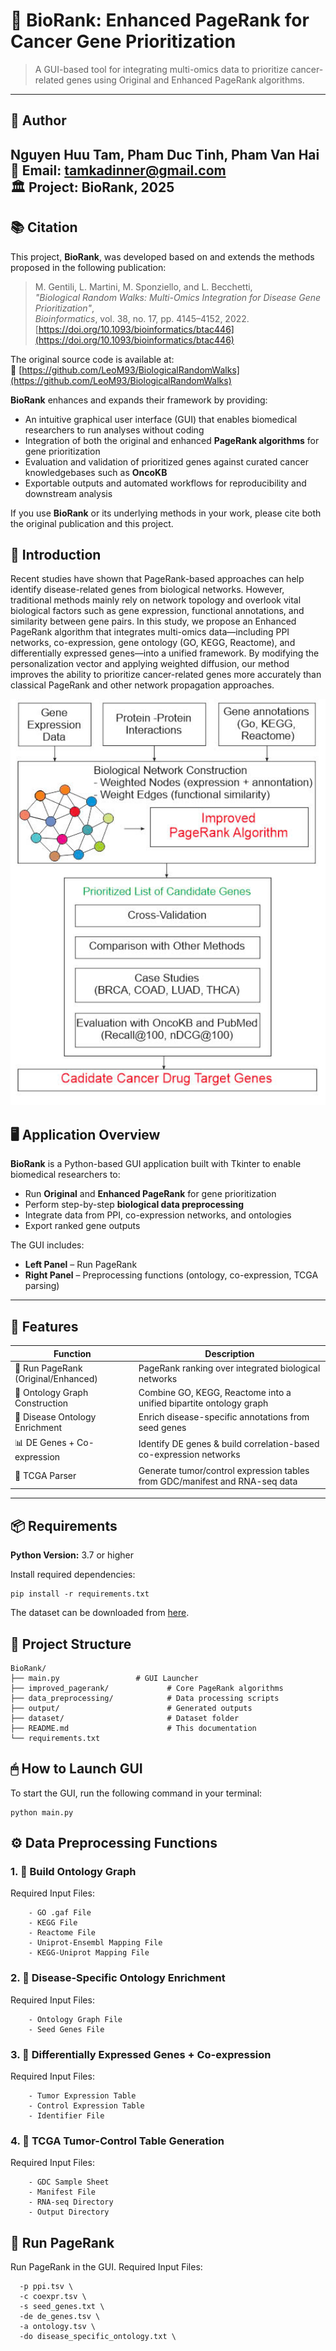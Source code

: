# 🧬 BioRank: Enhanced PageRank for Cancer Gene Prioritization

> A GUI-based tool for integrating multi-omics data to prioritize cancer-related genes using Original and Enhanced PageRank algorithms.

---

## 👤 Author

**Nguyen Huu Tam**, **Pham Duc Tinh**, **Pham Van Hai**  
📧 Email: [tamkadinner@gmail.com](mailto:tamkadin@gmail.com)  
🏛️ Project: BioRank, 2025
---

## 📚 Citation

This project, **BioRank**, was developed based on and extends the methods proposed in the following publication:

> M. Gentili, L. Martini, M. Sponziello, and L. Becchetti,  
> *"Biological Random Walks: Multi-Omics Integration for Disease Gene Prioritization"*,  
> *Bioinformatics*, vol. 38, no. 17, pp. 4145–4152, 2022.  
> [https://doi.org/10.1093/bioinformatics/btac446](https://doi.org/10.1093/bioinformatics/btac446)

The original source code is available at:  
🔗 [https://github.com/LeoM93/BiologicalRandomWalks](https://github.com/LeoM93/BiologicalRandomWalks)

**BioRank** enhances and expands their framework by providing:

- An intuitive graphical user interface (GUI) that enables biomedical researchers to run analyses without coding
- Integration of both the original and enhanced **PageRank algorithms** for gene prioritization
- Evaluation and validation of prioritized genes against curated cancer knowledgebases such as **OncoKB**
- Exportable outputs and automated workflows for reproducibility and downstream analysis

If you use **BioRank** or its underlying methods in your work, please cite both the original publication and this project.

## 📘 Introduction

Recent studies have shown that PageRank-based approaches can help identify disease-related genes from biological networks. However, traditional methods mainly rely on network topology and overlook vital biological factors such as gene expression, functional annotations, and similarity between gene pairs. In this study, we propose an Enhanced PageRank algorithm that integrates multi-omics data—including PPI networks, co-expression, gene ontology (GO, KEGG, Reactome), and differentially expressed genes—into a unified framework. By modifying the personalization vector and applying weighted diffusion, our method improves the ability to prioritize cancer-related genes more accurately than classical PageRank and other network propagation approaches.

<p align="center">
  <img src="imgs/1.jpg" alt="BioRank Overview" width="600"/>
</p>

## 🖥 Application Overview

**BioRank** is a Python-based GUI application built with Tkinter to enable biomedical researchers to:

- Run **Original** and **Enhanced PageRank** for gene prioritization  
- Perform step-by-step **biological data preprocessing**  
- Integrate data from PPI, co-expression networks, and ontologies  
- Export ranked gene outputs  

The GUI includes:

- **Left Panel** – Run PageRank  
- **Right Panel** – Preprocessing functions (ontology, co-expression, TCGA parsing)

---

## 🚀 Features

| Function                            | Description                                                                 |
|-------------------------------------|-----------------------------------------------------------------------------|
| 🎯 Run PageRank (Original/Enhanced) | PageRank ranking over integrated biological networks                     |
| 🧠 Ontology Graph Construction       | Combine GO, KEGG, Reactome into a unified bipartite ontology graph          |
| 🧬 Disease Ontology Enrichment       | Enrich disease-specific annotations from seed genes                         |
| 📊 DE Genes + Co-expression          | Identify DE genes & build correlation-based co-expression networks          |
| 🧫 TCGA Parser                       | Generate tumor/control expression tables from GDC/manifest and RNA-seq data |

---

## 📦 Requirements

**Python Version:** 3.7 or higher

Install required dependencies:

```
pip install -r requirements.txt
```
The dataset can be downloaded from [here](https://drive.google.com/drive/folders/1vDQ26QL_uSOz9uE4S-L3Au3tmK1XqkcI?usp=drive_link).
## 📂 Project Structure
```
BioRank/
├── main.py                 # GUI Launcher  
├── improved_pagerank/             # Core PageRank algorithms  
├── data_preprocessing/            # Data processing scripts  
├── output/                        # Generated outputs  
├── dataset/                       # Dataset folder 
├── README.md                      # This documentation  
└── requirements.txt  
```
## 🖱 How to Launch GUI
To start the GUI, run the following command in your terminal:
```
python main.py
```
## ⚙️ Data Preprocessing Functions
### 1. 🧱 Build Ontology Graph
Required Input Files:
```
    - GO .gaf File
    - KEGG File
    - Reactome File
    - Uniprot-Ensembl Mapping File
    - KEGG-Uniprot Mapping File
```
### 2. 🧬 Disease-Specific Ontology Enrichment
Required Input Files:
```
    - Ontology Graph File
    - Seed Genes File
```
### 3. 🔬 Differentially Expressed Genes + Co-expression
Required Input Files:
```
    - Tumor Expression Table
    - Control Expression Table
    - Identifier File
```
### 4. 🧫 TCGA Tumor-Control Table Generation
Required Input Files:
```
    - GDC Sample Sheet
    - Manifest File
    - RNA-seq Directory
    - Output Directory
```
## 🔁 Run PageRank
Run PageRank in the GUI. Required Input Files:
```
  -p ppi.tsv \
  -c coexpr.tsv \
  -s seed_genes.txt \
  -de de_genes.tsv \
  -a ontology.tsv \
  -do disease_specific_ontology.txt \
```

